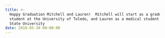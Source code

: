 ```yaml
---
title: >-
  Happy Graduation Mitchell and Lauren!  Mitchell will start as a graduate
  student at the University of Toledo, and Lauren as a medical student at Ohio
  State University
date: 2018-05-30 00:00:00
---
```


